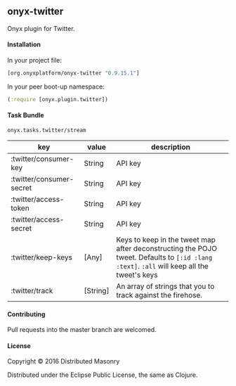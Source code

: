 ## onyx-twitter

Onyx plugin for Twitter.

#### Installation

In your project file:

```clojure
[org.onyxplatform/onyx-twitter "0.9.15.1"]
```

In your peer boot-up namespace:

```clojure
(:require [onyx.plugin.twitter])
```

#### Task Bundle

`onyx.tasks.twitter/stream`

| key                          | value               | description  |
|----------------------------- | --------------------|--------------|
| :twitter/consumer-key        | String              | API key      |
| :twitter/consumer-secret     | String              | API key      |
| :twitter/access-token        | String              | API key      |
| :twitter/access-secret       | String              | API key      |
| :twitter/keep-keys           | [Any]               | Keys to keep in the tweet map after deconstructing the POJO tweet. Defaults to `[:id :lang :text]`. `:all` will keep all the tweet's keys|
| :twitter/track               | [String]              | An array of strings that you to track against the firehose.|

#### Contributing

Pull requests into the master branch are welcomed.

#### License

Copyright © 2016 Distributed Masonry

Distributed under the Eclipse Public License, the same as Clojure.
